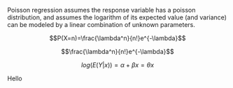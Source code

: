<script type="text/javascript"
   src="https://cdnjs.cloudflare.com/ajax/libs/mathjax/2.7.1/MathJax.js">
</script>



Poisson regression assumes the response variable has a poisson distribution, and assumes the logarithm of its expected value (and variance) can be modeled by a linear combination of unknown parameters.



$$P(X=n)=\frac{\lambda^n}{n!}e^{-\lambda}$$

$$\frac{\lambda^n}{n!}e^{-\lambda}$$

$$log(E(Y|x))=\alpha+\beta x=\theta x$$


Hello
